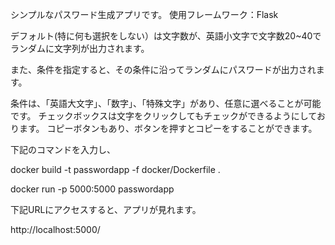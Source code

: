 シンプルなパスワード生成アプリです。
使用フレームワーク：Flask

デフォルト(特に何も選択をしない）は文字数が、英語小文字で文字数20~40でランダムに文字列が出力されます。

また、条件を指定すると、その条件に沿ってランダムにパスワードが出力されます。

条件は、「英語大文字」、「数字」、「特殊文字」があり、任意に選べることが可能です。
チェックボックスは文字をクリックしてもチェックができるようにしております。
コピーボタンもあり、ボタンを押すとコピーをすることができます。

下記のコマンドを入力し、

docker build -t passwordapp -f docker/Dockerfile .

docker run -p 5000:5000 passwordapp   


下記URLにアクセスすると、アプリが見れます。

http://localhost:5000/
